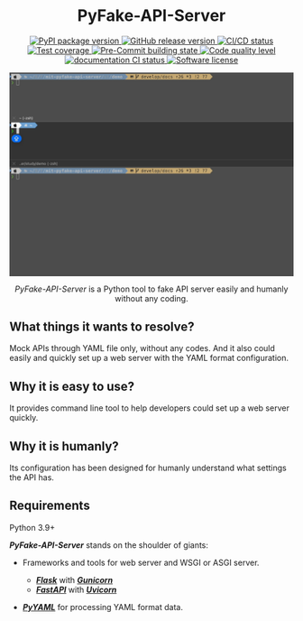 <h1 align="center">
  PyFake-API-Server
</h1>

<p align="center">
  <a href="https://pypi.org/project/fake-api-server">
    <img src="https://img.shields.io/pypi/v/fake-api-server?color=%23099cec&amp;label=PyPI&amp;logo=pypi&amp;logoColor=white" alt="PyPI package version">
  </a>
  <a href="https://github.com/Chisanan232/PyFake-API-Server/releases">
    <img src="https://img.shields.io/github/release/Chisanan232/PyFake-API-Server.svg?label=Release&logo=github" alt="GitHub release version">
  </a>
  <a href="https://github.com/Chisanan232/PyFake-API-Server/actions/workflows/ci.yaml">
    <img src="https://github.com/Chisanan232/PyFake-API-Server/actions/workflows/ci.yaml/badge.svg" alt="CI/CD status">
  </a>
  <a href="https://codecov.io/gh/Chisanan232/PyFake-API-Server">
    <img src="https://codecov.io/gh/Chisanan232/PyFake-API-Server/graph/badge.svg?token=r5HJxg9KhN" alt="Test coverage">
  </a>
  <a href="https://results.pre-commit.ci/latest/github/Chisanan232/PyFake-API-Server/master">
    <img src="https://results.pre-commit.ci/badge/github/Chisanan232/PyFake-API-Server/master.svg" alt="Pre-Commit building state">
  </a>
  <a href="https://sonarcloud.io/summary/new_code?id=Chisanan232_PyFake-API-Server">
    <img src="https://sonarcloud.io/api/project_badges/measure?project=Chisanan232_PyFake-API-Server&metric=alert_status" alt="Code quality level">
  </a>
  <a href="https://chisanan232.github.io/PyFake-API-Server/stable/">
    <img src="https://github.com/Chisanan232/PyFake-API-Server/actions/workflows/documentation.yaml/badge.svg" alt="documentation CI status">
  </a>
  <a href="https://opensource.org/licenses/MIT">
    <img src="https://img.shields.io/badge/License-MIT-yellow.svg" alt="Software license">
  </a>

</p>

<img align="center" src="./_images/pyfake-api-server_demonstration.gif" alt="pyfake-api-server demonstration" />

<p align="center">
  <em>PyFake-API-Server</em> is a Python tool to fake API server easily and humanly without any coding.
</p>

## What things it wants to resolve?

Mock APIs through YAML file only, without any codes. And it also could easily and quickly set up a web server with the YAML format configuration.

## Why it is easy to use?

It provides command line tool to help developers could set up a web server quickly.

## Why it is humanly?

Its configuration has been designed for humanly understand what settings the API has.

## Requirements

Python 3.9+

**_PyFake-API-Server_** stands on the shoulder of giants:

* Frameworks and tools for web server and WSGI or ASGI server.
    * [**_Flask_**] with [**_Gunicorn_**]
    * [**_FastAPI_**] with [**_Uvicorn_**]

* [**_PyYAML_**] for processing YAML format data.

[**_Flask_**]: https://flask.palletsprojects.com/en/2.3.x/
[**_Gunicorn_**]: https://docs.gunicorn.org/
[**_FastAPI_**]: https://fastapi.tiangolo.com
[**_Uvicorn_**]: https://www.uvicorn.org/
[**_PyYAML_**]: https://pyyaml.org/wiki/PyYAMLDocumentation
